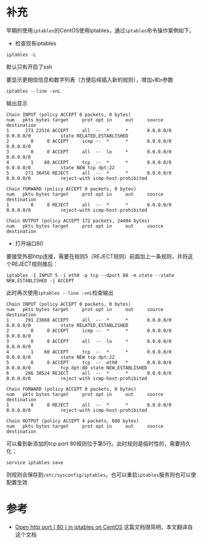 # 补充

早期的使用`iptables`的CentOS使用iptables，通过`iptables`命令操作案例如下。

* 检查现有iptables

```
iptables -L
```

默认只有开启了ssh

要显示更相信信息和数字列表（方便后续插入新的规则），增加`v`和`n`参数

```
iptables --line -vnL
```

输出显示

```
Chain INPUT (policy ACCEPT 0 packets, 0 bytes)
num   pkts bytes target     prot opt in     out     source               destination         
1      273 22516 ACCEPT     all  --  *      *       0.0.0.0/0            0.0.0.0/0           state RELATED,ESTABLISHED 
2        0     0 ACCEPT     icmp --  *      *       0.0.0.0/0            0.0.0.0/0           
3        0     0 ACCEPT     all  --  lo     *       0.0.0.0/0            0.0.0.0/0           
4        1    60 ACCEPT     tcp  --  *      *       0.0.0.0/0            0.0.0.0/0           state NEW tcp dpt:22 
5      271 36456 REJECT     all  --  *      *       0.0.0.0/0            0.0.0.0/0           reject-with icmp-host-prohibited 

Chain FORWARD (policy ACCEPT 0 packets, 0 bytes)
num   pkts bytes target     prot opt in     out     source               destination         
1        0     0 REJECT     all  --  *      *       0.0.0.0/0            0.0.0.0/0           reject-with icmp-host-prohibited 

Chain OUTPUT (policy ACCEPT 172 packets, 24494 bytes)
num   pkts bytes target     prot opt in     out     source               destination
```

* 打开端口80

要接受外部http连接，需要在规则5（REJECT规则）前面加上一条规则，并将这个REJECT规则推后：

```
iptables -I INPUT 5 -i eth0 -p tcp --dport 80 -m state --state NEW,ESTABLISHED -j ACCEPT
```

此时再次使用`iptables --line -vnL`检查输出

```
Chain INPUT (policy ACCEPT 0 packets, 0 bytes)
num   pkts bytes target     prot opt in     out     source               destination         
1      291 23868 ACCEPT     all  --  *      *       0.0.0.0/0            0.0.0.0/0           state RELATED,ESTABLISHED 
2        0     0 ACCEPT     icmp --  *      *       0.0.0.0/0            0.0.0.0/0           
3        0     0 ACCEPT     all  --  lo     *       0.0.0.0/0            0.0.0.0/0           
4        1    60 ACCEPT     tcp  --  *      *       0.0.0.0/0            0.0.0.0/0           state NEW tcp dpt:22 
5        0     0 ACCEPT     tcp  --  eth0   *       0.0.0.0/0            0.0.0.0/0           tcp dpt:80 state NEW,ESTABLISHED 
6      286 38524 REJECT     all  --  *      *       0.0.0.0/0            0.0.0.0/0           reject-with icmp-host-prohibited 

Chain FORWARD (policy ACCEPT 0 packets, 0 bytes)
num   pkts bytes target     prot opt in     out     source               destination         
1        0     0 REJECT     all  --  *      *       0.0.0.0/0            0.0.0.0/0           reject-with icmp-host-prohibited 

Chain OUTPUT (policy ACCEPT 4 packets, 608 bytes)
num   pkts bytes target     prot opt in     out     source               destination
```

可以看到新添加的tcp port 80规则位于第5行。此时规则是临时性的，需要持久化：

```
service iptables save
```

则规则会保存到`/etc/sysconfig/iptables`。也可以重启`iptables`服务则也可以使配置生效

# 参考

* [Open http port ( 80 ) in iptables on CentOS](http://www.binarytides.com/open-http-port-iptables-centos/) 这篇文档很简明，本文翻译自这个文档
